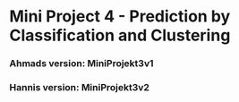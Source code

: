 # Mini Project 4 - Prediction by Classification and Clustering

### Ahmads version: MiniProjekt3v1
### Hannis version: MiniProjekt3v2

